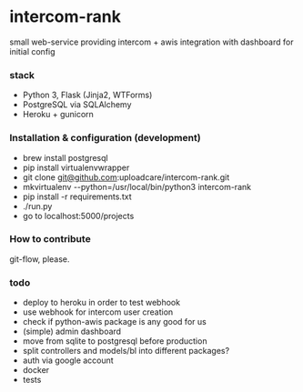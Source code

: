 # intercom-rank
small web-service providing intercom + awis integration
with dashboard for initial config

### stack
- Python 3, Flask (Jinja2, WTForms)
- PostgreSQL via SQLAlchemy
- Heroku + gunicorn

### Installation & configuration (development)
- brew install postgresql
- pip install virtualenvwrapper
- git clone git@github.com:uploadcare/intercom-rank.git
- mkvirtualenv --python=/usr/local/bin/python3 intercom-rank
- pip install -r requirements.txt
- ./run.py
- go to localhost:5000/projects

### How to contribute
git-flow, please.

### todo
- deploy to heroku in order to test webhook
- use webhook for intercom user creation
- check if python-awis package is any good for us
- (simple) admin dashboard
- move from sqlite to postgresql before production
- split controllers and models/bl into different packages?
- auth via google account
- docker
- tests